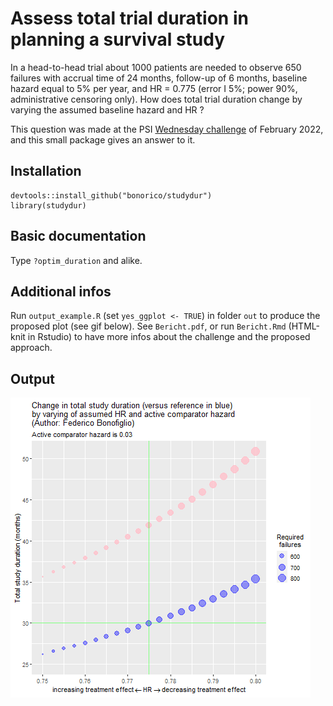 # Assess total trial duration in planning a survival study  
In a head-to-head trial about 1000 patients are needed to observe 650 failures with accrual time of 24 months, follow-up of 6 months, baseline hazard equal to 5% per year, and HR = 0.775 (error I 5%; power 90%, administrative censoring only). 
How does total trial duration change by varying the assumed baseline hazard and HR ?

This question was made at the PSI [Wednesday challenge](https://www.psiweb.org/sigs-special-interest-groups/visualisation/welcome-to-wonderful-wednesdays) of February 2022, and 
this small package gives an answer to it. 

## Installation
```
devtools::install_github("bonorico/studydur")
library(studydur)
```


## Basic documentation
Type `?optim_duration` and alike. 

## Additional infos
Run `output_example.R` (set `yes_ggplot <- TRUE`) in folder `out` to produce the proposed plot (see gif below).
See `Bericht.pdf`, or run `Bericht.Rmd` (HTML-knit in Rstudio) to have more infos about the challenge and the proposed approach.

## Output 

![Alt Text](https://github.com/bonorico/PSI_Wed_Challenge_February/blob/main/out/Wednesday_challenge.gif)
